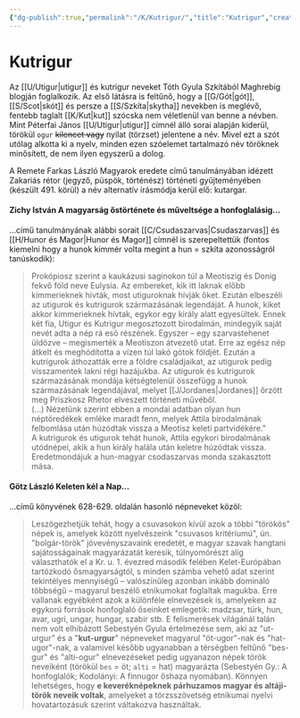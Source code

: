 ```yaml
---
{"dg-publish":true,"permalink":"/K/Kutrigur/","title":"Kutrigur","created":"2024-05-08T15:26","updated":"2024-05-08T15:26"}
---
```



# Kutrigur

Az [[U/Utigur\|utigur]] és kutrigur neveket Tóth Gyula Szkítából Maghrebig blogján foglalkozik. Az első látásra is feltűnő, hogy a [[G/Gót\|gót]], [[S/Scot\|skót]] és persze a [[S/Szkíta\|skytha]] nevekben is meglévő, fentebb taglalt [[K/Kut\|kut]] szócska nem véletlenül van benne a névben.  
Mint Péterfai János [[U/Utigur\|utigur]] címnél álló sorai alapján kiderül, törökül `ogur` ~~kilencet vagy~~ nyilat (törzset) jelentene a név. Mivel ezt a szót utólag alkotta ki a nyelv, minden ezen szóelemet tartalmazó név töröknek minősített, de nem ilyen egyszerű a dolog.  

A Remete Farkas László Magyarok eredete című tanulmányában idézett Zakariás rétor (jegyző, püspök, történész) történeti gyűjteményében (készült 491. körül) a név alternatív írásmódja kerül elő: kutargar.  

#### Zichy István A magyarság őstörténete és műveltsége a honfoglalásig...  

...című tanulmányának alábbi sorait [[C/Csudaszarvas\|Csudaszarvas]] és [[H/Hunor és Magor\|Hunor és Magor]] címnél is szerepeltettük (fontos kiemelni hogy a hunok kimmér volta megint a hun = szkíta azonosságról tanúskodik):  
> Prokópiosz szerint a kaukázusi saginokon túl a Meotiszig és Donig fekvő föld neve Eulysia. Az embereket, kik itt laknak előbb kimmerieknek hívták, most utiguroknak hívják őket. Ezután elbeszéli az utigurok és kutrigurok származásának legendáját. A hunok, kiket akkor kimmerieknek hívtak, egykor egy király alatt egyesültek. Ennek két fia, Utigur és Kutrigur megosztozott birodalmán, mindegyik saját nevét adta a nép rá eső részének. Egyszer – egy szarvastehenet üldözve – megismerték a Meotiszon átvezető utat. Erre az egész nép átkelt és meghódította a vízen túl lakó gótok földjét. Ezután a kutrigurok áthozatták erre a földre családjaikat, az utigurok pedig visszamentek lakni régi hazájukba. Az utigurok és kutrigurok származásának mondája kétségtelenül összefügg a hunok származásának legendájával, melyet [[J/Jordanes\|Jordanes]] őrzött meg Priszkosz Rhetor elveszett történeti művéből.  
> (...) Nézetünk szerint ebben a mondai adatban olyan hun néptöredékek emléke maradt fenn, melyek Attila birodalmának felbomlása után húzódtak vissza a Meotisz keleti partvidékére."  
> A kutrigurok és utigurok tehát hunok, Attila egykori birodalmának utódnépei, akik a hun király halála után keletre húzódtak vissza. Eredetmondájuk a hun-magyar csodaszarvas monda szakasztott mása.  

#### Götz László Keleten kél a Nap...

...című könyvének 628-629. oldalán hasonló népneveket közöl:  
> Leszögezhetjük tehát, hogy a csuvasokon kívül azok a többi "törökös" népek is, amelyek között nyelvészeink "csuvasos kritériumú", ún. "bolgár-török" jövevényszavaink eredetét, e magyar szavak hangtani sajátosságainak magyarázatát keresik, túlnyomórészt alig választhatók el a Kr. u. 1. évezred második felében Kelet-Európában tartózkodó ősmagyarságtól, s minden számba vehető adat szerint tekintélyes mennyiségű – valószínűleg azonban inkább domináló többségű – magyarul beszélő etnikumokat foglaltak magukba. Erre vallanak egyébként azok a különféle elnevezések is, amelyeken az egykorú források honfoglaló őseinket emlegetik: madzsar, türk, hun, avar, ugri, ungar, hungar, szabir stb. E felismerések világánál talán nem volt elhibázott Sebestyén Gyula értelmezése sem, aki az "ut-urgur” és a "**kut-urgur**" népneveket magyarul "öt-ugor"-nak és "hat-ugor"-nak, a valamivel később ugyanabban a térségben feltűnő "bes-gur" és "alti-ogur" elnevezéseket pedig ugyanazon népek török neveiként (törökül `bes` = öt; `alti` = hat) magyarázta (Sebestyén Gy.: A honfoglalók; Kodolányi: A finnugor őshaza nyomában). Könnyen lehetséges, hogy **e keveréknépeknek párhuzamos magyar és altáji-török neveik voltak**, amelyeket a törzsszövetség etnikumai nyelvi hovatartozásuk szerint váltakozva használtak.  
